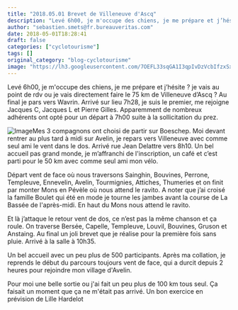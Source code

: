 ```yaml
---
title: "2018.05.01 Brevet de Villeneuve d'Ascq"
description: "Levé 6h00, je m'occupe des chiens, je me prépare et j’hésite ? je vais au point de rdv ou je vais directement faire le 75 km de Villeneuve d’Ascq ? Au final je pars vers Wavrin. Arrivé sur lieu 7h28, je suis le premier, me rejoigne Jacques C, Jacques L et Pierre Gilles. Apparemment de nombreux adhérents ont opté pour un départ à 7h00 suite à la sollicitation du prez."
author: "sebastien.smets@fr.bureauveritas.com"
date: 2018-05-01T18:28:41
draft: false
categories: ["cyclotourisme"]
tags: []
original_category: "blog-cyclotourisme"
image: "https://lh3.googleusercontent.com/7OEFL33sqGA1I3qpIvDzVcbIfzxSxwaZJ3UgEtXaG7yc0mzuJce4c5M7ki1NoofliVl72PNEkrNmZwSjNU3GrutQwbpcXi0jNF3JpWrCEQ7IipDz3eebFmwpfuaF4j5A4gv4_8EfZSxFuXmHH6eIB69IGky1wKYhI_ue8Sxjo2a2skzq-OZKJGwE45M-eGjj442cHOddiCZgJJbnRZ7aIXz01h5neDon2uvOVITPsLwXg5-_LIbI7HpL6YN8qPnC1-gxMxKxWjX7fYv-4r1O0XaEANAaSzvQ5wwj4O9aQQxjUMvm42cJw2BeRfF4MU4hAbnkIuPBHyd04I0PCam5o83lfZ0TEc8iktnTe60HoaBJ-kH9C4zJ1DxDka3siPw890Lzrzm9hhIA88dG7UofNsmx2m2a2XXdAKkvIRNclLw3goAg-ky8ZTf3D2KtfrCNHqVrekrALLrbZ-u7E3nNFvX9kma_uNPxKmJs1ev13KrskcetZrqZ5fGGIfPh2VDVNPafh5Dc-yoA2Q6F3_Cphe27f_TrB_sX9E9VSRMGvRwueIr4AhuMHmT9SVxYK5dPZVWB0IVmlHX-vchH14lr6WG4zvWq6G2s5zxDLpOhjc0fG99dxeWGIEfah0tLZdEkKGVOaWvRE1PzOQsLu3r2KzmKi9TFyBlJ=w1218-h812-no"
---
```


Levé 6h00, je m'occupe des chiens, je me prépare et j’hésite ? je vais au point de rdv ou je vais directement faire le 75 km de Villeneuve d’Ascq ? Au final je pars vers Wavrin. Arrivé sur lieu 7h28, je suis le premier, me rejoigne Jacques C, Jacques L et Pierre Gilles. Apparemment de nombreux adhérents ont opté pour un départ à&nbsp;7h00 suite à la sollicitation du prez.

<!--more-->

![Image](https://lh3.googleusercontent.com/7OEFL33sqGA1I3qpIvDzVcbIfzxSxwaZJ3UgEtXaG7yc0mzuJce4c5M7ki1NoofliVl72PNEkrNmZwSjNU3GrutQwbpcXi0jNF3JpWrCEQ7IipDz3eebFmwpfuaF4j5A4gv4_8EfZSxFuXmHH6eIB69IGky1wKYhI_ue8Sxjo2a2skzq-OZKJGwE45M-eGjj442cHOddiCZgJJbnRZ7aIXz01h5neDon2uvOVITPsLwXg5-_LIbI7HpL6YN8qPnC1-gxMxKxWjX7fYv-4r1O0XaEANAaSzvQ5wwj4O9aQQxjUMvm42cJw2BeRfF4MU4hAbnkIuPBHyd04I0PCam5o83lfZ0TEc8iktnTe60HoaBJ-kH9C4zJ1DxDka3siPw890Lzrzm9hhIA88dG7UofNsmx2m2a2XXdAKkvIRNclLw3goAg-ky8ZTf3D2KtfrCNHqVrekrALLrbZ-u7E3nNFvX9kma_uNPxKmJs1ev13KrskcetZrqZ5fGGIfPh2VDVNPafh5Dc-yoA2Q6F3_Cphe27f_TrB_sX9E9VSRMGvRwueIr4AhuMHmT9SVxYK5dPZVWB0IVmlHX-vchH14lr6WG4zvWq6G2s5zxDLpOhjc0fG99dxeWGIEfah0tLZdEkKGVOaWvRE1PzOQsLu3r2KzmKi9TFyBlJ=w1218-h812-no)Mes 3 compagnons ont choisi de partir sur Boeschep. Moi devant rentrer au plus tard à midi sur Avelin, je repars vers Villeneuve avec comme seul ami le vent dans le dos. Arrivé rue Jean Delattre vers 8h10. Un bel accueil pas grand monde, je m’affranchi de l'inscription, un café et c’est parti pour le 50 km avec comme seul ami mon vélo.

Départ vent de face où nous traversons Sainghin, Bouvines, Perrone, Templeuve, Ennevelin, Avelin, Tourmignies, Attiches, Thumeries et on finit par monter Mons en Pévèle où nous attend le ravito. A noter que j’ai croisé la famille Boulet qui été en mode je tourne les jambes avant la course de La Bassée de l'après-midi. En haut du Mons nous attend le ravito.

Et là j’attaque le retour vent de dos, ce n’est pas la même chanson et ça roule. On traverse Bersée, Capelle, Templeuve, Louvil, Bouvines, Gruson et Anstaing. Au final un joli brevet que je réalise pour la première fois sans pluie. Arrivé à la salle à 10h35.

Un bel accueil avec un peu plus de 500 participants. Après ma collation, je reprends le début du parcours toujours vent de face, qui a durcit depuis 2 heures pour rejoindre mon village d'Avelin.

Pour moi une belle sortie ou j'ai fait un peu plus de 100 km tous seul. Ça faisait un moment que ça ne m'était pas arrivé. Un bon exercice en prévision de Lille Hardelot
